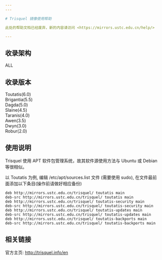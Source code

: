 ```yaml
---
---

# Trisquel 镜像使用帮助

此处的帮助文档已经废弃，新的内容请访问 <https://mirrors.ustc.edu.cn/help/>

---
```


## 收录架构

ALL

## 收录版本

Toutatis(6.0)  
Brigantia(5.5)  
Dagda(5.0)  
Slaine(4.5)  
Taranis(4.0)  
Awen(3.5)  
Dwyn(3.0)  
Robur(2.0)

## 使用说明

Trisquel 使用 APT 软件包管理系统，故其软件源使用方法与 Ubuntu 或 Debian 等很相似。

以 Toutatis 为例, 编辑 /etc/apt/sources.list 文件 (需要使用 sudo), 在文件最前面添加以下条目(操作前请做好相应备份)

    deb http://mirrors.ustc.edu.cn/trisquel/ toutatis main
    deb-src http://mirrors.ustc.edu.cn/trisquel/ toutatis main
    deb http://mirrors.ustc.edu.cn/trisquel/ toutatis-security main
    deb-src http://mirrors.ustc.edu.cn/trisquel/ toutatis-security main
    deb http://mirrors.ustc.edu.cn/trisquel/ toutatis-updates main
    deb-src http://mirrors.ustc.edu.cn/trisquel/ toutatis-updates main
    deb http://mirrors.ustc.edu.cn/trisquel/ toutatis-backports main
    deb-src http://mirrors.ustc.edu.cn/trisquel/ toutatis-backports main

## 相关链接

官方主页: <http://trisquel.info/en>
